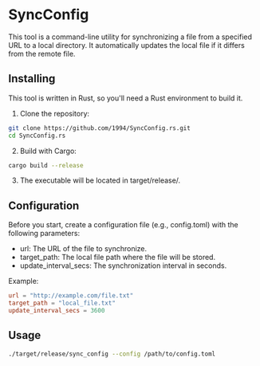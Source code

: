 # SyncConfig
This tool is a command-line utility for synchronizing a file from a specified URL to a local directory. It automatically updates the local file if it differs from the remote file.

## Installing 

This tool is written in Rust, so you'll need a Rust environment to build it.

1. Clone the repository:
```bash
git clone https://github.com/1994/SyncConfig.rs.git
cd SyncConfig.rs
```

2. Build with Cargo:
```bash
cargo build --release
```

3. The executable will be located in target/release/.

## Configuration

Before you start, create a configuration file (e.g., config.toml) with the following parameters:

- url: The URL of the file to synchronize.
- target_path: The local file path where the file will be stored.
- update_interval_secs: The synchronization interval in seconds.

Example: 
```toml
url = "http://example.com/file.txt"
target_path = "local_file.txt"
update_interval_secs = 3600
```

## Usage

```bash
./target/release/sync_config --config /path/to/config.toml
```






